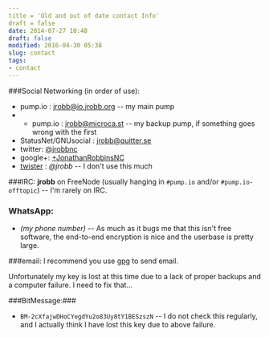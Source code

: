 ```yaml
---
title = 'Old and out of date contact Info'
draft = false
date: 2014-07-27 10:48
draft: false
modified: 2016-04-30 05:38
slug: contact
tags:
- contact
---
```


###Social Networking (in order of use):
- pump.io : [jrobb@io.jrobb.org](https://io.jrobb.org/jrobb) -- my main pump
- - pump.io :  [jrobb@microca.st](https://microca.st/jrobb) -- my backup pump, if something goes wrong with the first
- StatusNet/GNUsocial :  [jrobb@quitter.se](https://quitter.se/jrobb)
- twitter: [@jrobbnc](https://twitter.com/jrobbnc)
- google+: [+JonathanRobbinsNC](https://plus.google.com/+JonathanRobbinsNC/)
- [twister](http://twister.net.co/) : _@jrobb_ -- I don't use this much

###IRC:
 **jrobb** on FreeNode (usually hanging in `#pump.io` and/or `#pump.io-offtopic`) -- I'm rarely on IRC.

### WhatsApp: 
- _(my phone number)_  -- As much as it bugs me that this isn't free software, the end-to-end encryption is nice and the userbase is pretty large.

###email: 
I recommend you use [gpg](http://www.gnupg.org) to send email. 

Unfortunately my key is lost at this time due to a lack of proper backups and a computer failure. I need to fix that...

###BitMessage:###
- `BM-2cXfajwDHoCYegdYu2o83Uy8tY1BESzszN` -- I do not check this regularly, and I actually think I have lost this key due to above failure.

